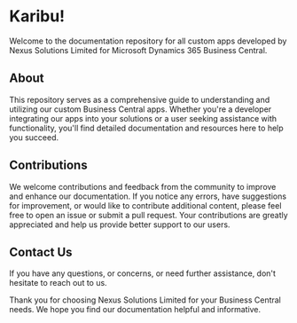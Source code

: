 # Karibu!
Welcome to the documentation repository for all custom apps developed by Nexus Solutions Limited for Microsoft Dynamics 365 Business Central.
## About
This repository serves as a comprehensive guide to understanding and utilizing our custom Business Central apps. Whether you're a developer integrating our apps into your solutions or a user seeking assistance with functionality, you'll find detailed documentation and resources here to help you succeed.
## Contributions
We welcome contributions and feedback from the community to improve and enhance our documentation. If you notice any errors, have suggestions for improvement, or would like to contribute additional content, please feel free to open an issue or submit a pull request. Your contributions are greatly appreciated and help us provide better support to our users.
## Contact Us
If you have any questions, or concerns, or need further assistance, don't hesitate to reach out to us.

Thank you for choosing Nexus Solutions Limited for your Business Central needs. We hope you find our documentation helpful and informative.